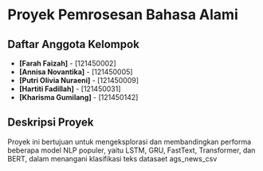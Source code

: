 # Proyek Pemrosesan Bahasa Alami

## Daftar Anggota Kelompok

- **[Farah Faizah]** - [121450002]
- **[Annisa Novantika]** - [121450005]
- **[Putri Olivia Nuraeni]** - [121450009]
-  **[Hartiti Fadillah]** - [121450031]
- **[Kharisma Gumilang]** - [121450142]


## Deskripsi Proyek
Proyek ini bertujuan untuk mengeksplorasi dan membandingkan performa beberapa model NLP populer, yaitu LSTM, GRU, FastText, Transformer, dan BERT, dalam menangani klasifikasi teks datasaet ags_news_csv 
